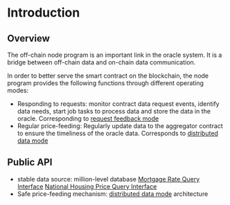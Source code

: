 # Introduction

## Overview

The off-chain node program is an important link in the oracle system. It is a bridge between off-chain data and on-chain data communication.

In order to better serve the smart contract on the blockchain, the node program provides the following functions through different operating modes:

- Responding to requests: monitor contract data request events, identify data needs, start job tasks to process data and store the data in the oracle. Corresponding to [request feedback mode]()
- Regular price-feeding: Regularly update data to the aggregator contract to ensure the timeliness of the oracle data. Corresponds to [distributed data mode]()

## Public API

- stable data source: million-level database [Mortgage Rate Query Interface]() [National Housing Price Query Interface]()
- Safe price-feeding mechanism: [distributed data mode]() architecture

